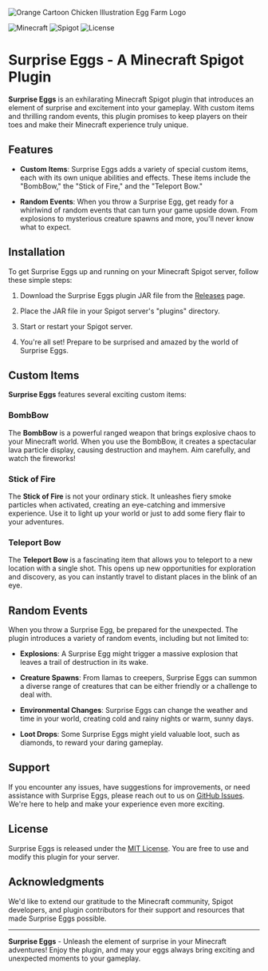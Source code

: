 ![Orange Cartoon Chicken Illustration Egg Farm Logo](https://github.com/s5y-ux/SurpriseEggs/assets/59636597/8a0d9f19-b578-4913-9292-8bcbe2b63843)


![Minecraft](https://img.shields.io/badge/Minecraft-1.20+-brightgreen.svg)
![Spigot](https://img.shields.io/badge/Spigot-1.20.2-orange.svg)
![License](https://img.shields.io/badge/License-MIT-blue.svg)

# Surprise Eggs - A Minecraft Spigot Plugin

**Surprise Eggs** is an exhilarating Minecraft Spigot plugin that introduces an element of surprise and excitement into your gameplay. With custom items and thrilling random events, this plugin promises to keep players on their toes and make their Minecraft experience truly unique.

## Features

- **Custom Items**: Surprise Eggs adds a variety of special custom items, each with its own unique abilities and effects. These items include the "BombBow," the "Stick of Fire," and the "Teleport Bow."

- **Random Events**: When you throw a Surprise Egg, get ready for a whirlwind of random events that can turn your game upside down. From explosions to mysterious creature spawns and more, you'll never know what to expect.

## Installation

To get Surprise Eggs up and running on your Minecraft Spigot server, follow these simple steps:

1. Download the Surprise Eggs plugin JAR file from the [Releases](https://www.spigotmc.org/resources/surpriseeggs.113394/) page.

2. Place the JAR file in your Spigot server's "plugins" directory.

3. Start or restart your Spigot server.

4. You're all set! Prepare to be surprised and amazed by the world of Surprise Eggs.

## Custom Items

**Surprise Eggs** features several exciting custom items:

### BombBow

The **BombBow** is a powerful ranged weapon that brings explosive chaos to your Minecraft world. When you use the BombBow, it creates a spectacular lava particle display, causing destruction and mayhem. Aim carefully, and watch the fireworks!

### Stick of Fire

The **Stick of Fire** is not your ordinary stick. It unleashes fiery smoke particles when activated, creating an eye-catching and immersive experience. Use it to light up your world or just to add some fiery flair to your adventures.

### Teleport Bow

The **Teleport Bow** is a fascinating item that allows you to teleport to a new location with a single shot. This opens up new opportunities for exploration and discovery, as you can instantly travel to distant places in the blink of an eye.

## Random Events

When you throw a Surprise Egg, be prepared for the unexpected. The plugin introduces a variety of random events, including but not limited to:

- **Explosions**: A Surprise Egg might trigger a massive explosion that leaves a trail of destruction in its wake.

- **Creature Spawns**: From llamas to creepers, Surprise Eggs can summon a diverse range of creatures that can be either friendly or a challenge to deal with.

- **Environmental Changes**: Surprise Eggs can change the weather and time in your world, creating cold and rainy nights or warm, sunny days.

- **Loot Drops**: Some Surprise Eggs might yield valuable loot, such as diamonds, to reward your daring gameplay.

## Support

If you encounter any issues, have suggestions for improvements, or need assistance with Surprise Eggs, please reach out to us on [GitHub Issues](https://github.com/s5y-ux/surprise-eggs/issues). We're here to help and make your experience even more exciting.

## License

Surprise Eggs is released under the [MIT License](https://github.com/s5y-ux/SurpriseEggs/blob/main/LICENSE). You are free to use and modify this plugin for your server.

## Acknowledgments

We'd like to extend our gratitude to the Minecraft community, Spigot developers, and plugin contributors for their support and resources that made Surprise Eggs possible.

---

**Surprise Eggs** - Unleash the element of surprise in your Minecraft adventures! Enjoy the plugin, and may your eggs always bring exciting and unexpected moments to your gameplay.
